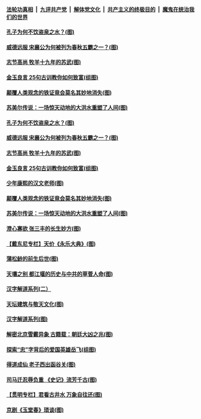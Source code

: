 

####  [法轮功真相](../../../../basic/blob/master/README.md?t=08032102) &nbsp;|&nbsp; [九评共产党](../../../../9ping.md/blob/master/README.md?t=08032102) &nbsp;|&nbsp; [解体党文化](../../../../jtdwh.md/blob/master/README.md?t=08032102)  &nbsp;|&nbsp; [共产主义的终极目的](../../../../gczydzjmd.md/blob/master/README.md?t=08032102) &nbsp;|&nbsp; [魔鬼在统治我们的世界](../../../../mgztzwmdsj.md/blob/master/README.md?t=08032102) 

#### [孔子为何不饮盗泉之水？(图)](../pages/p7/941719.md?t=08032102) 

#### [威德远服 宋襄公为何被列为春秋五霸之一？(图)](../pages/p7/941629.md?t=08032102) 

#### [志节高尚 牧羊十九年的苏武(图)](../pages/p7/941631.md?t=08032102) 

#### [金玉良言 25句古训教你如何致富(组图)](../pages/p7/941605.md?t=08032102) 

#### [颠覆人类观念的铁证竟会莫名其妙地消失(图)](../pages/p7/941352.md?t=08032102) 

#### [苏美尔传说：一场惊天动地的大洪水重塑了人间(图)](../pages/p7/941451.md?t=08032102) 

#### [孔子为何不饮盗泉之水？(图)](../pages/p7/941719.md?t=08032102) 

#### [威德远服 宋襄公为何被列为春秋五霸之一？(图)](../pages/p7/941629.md?t=08032102) 

#### [志节高尚 牧羊十九年的苏武(图)](../pages/p7/941631.md?t=08032102) 

#### [金玉良言 25句古训教你如何致富(组图)](../pages/p7/941605.md?t=08032102) 

#### [少年康熙的汉文老师(图)](../pages/p7/941559.md?t=08032102) 

#### [颠覆人类观念的铁证竟会莫名其妙地消失(图)](../pages/p7/941352.md?t=08032102) 

#### [苏美尔传说：一场惊天动地的大洪水重塑了人间(图)](../pages/p7/941451.md?t=08032102) 

#### [澄心寡欲 张三丰的长生妙方(图)](../pages/p7/941056.md?t=08032102) 

#### [【戴东尼专栏】天价《永乐大典》(图)](../pages/p7/940714.md?t=08032102) 

#### [蒲松龄的前生后世(图)](../pages/p7/941350.md?t=08032102) 

#### [天壤之别 都江堰的历史与中共的草菅人命(图)](../pages/p7/941301.md?t=08032102) 

#### [汉字解道系列(二）](../pages/p7/941076.md?t=08032102) 

#### [天坛建筑与敬天文化(图)](../pages/p7/941308.md?t=08032102) 

#### [汉字解道系列(图)](../pages/p7/940996.md?t=08032102) 

#### [解密北京雪霰异象 古籍载：朝廷大凶之兆(图)](../pages/p7/941293.md?t=08032102) 

#### [探索“忠”字背后的爱国英雄岳飞(组图)](../pages/p7/941158.md?t=08032102) 

#### [得道成仙 老子西出函谷关(图)](../pages/p7/941055.md?t=08032102) 

#### [司马迁忍辱负重 《史记》流芳千古(图)](../pages/p7/940847.md?t=08032102) 

#### [【贯明专栏】君看古井水 万象自往还(图)](../pages/p7/939120.md?t=08032102) 

#### [京剧《玉堂春》琐谈(图)](../pages/p7/941051.md?t=08032102) 


